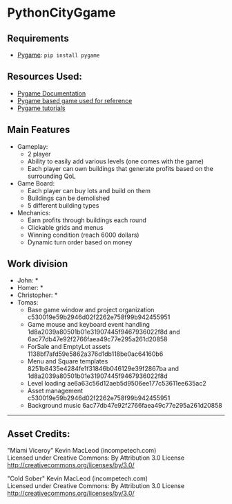 # PythonCityGgame

## Requirements
 - [Pygame](https://www.pygame.org): ```pip install pygame```

## Resources Used:
 - [Pygame Documentation](https://www.pygame.org/docs/)
 - [Pygame based game used for reference](https://github.com/Mekire/cabbages-and-kings)
 - [Pygame tutorials](https://nerdparadise.com/programming/pygame/part1)

## Main Features
 - Gameplay:
    * 2 player
    * Ability to easily add various levels (one comes with the game)
    * Each player can own buildings that generate profits based on the surrounding QoL
 - Game Board:
    * Each player can buy lots and build on them
    * Buildings can be demolished
    * 5 different building types
 - Mechanics:
    * Earn profits through buildings each round
    * Clickable grids and menus
    * Winning condition (reach 6000 dollars)
    * Dynamic turn order based on money

## Work division
 - John:
    * 
 - Homer:
    * 
 - Christopher:
    * 
 - Tomas:
    * Base game window and project organization c530019e59b2946d02f2262e758f99b942455951
    * Game mouse and keyboard event handling 1d8a2039a80501b01e31907445f9467936022f8d and 6ac77db47e92f2766faea49c77e295a261d20858
    * ForSale and EmptyLot assets 1138bf7afd59e5862a376d1db118be0ac64160b6
    * Menu and Square templates 8251b8435e4284fe1f31846b046129e39f2867ba and 1d8a2039a80501b01e31907445f9467936022f8d
    * Level loading ae6a63c56d12aeb5d9506ee177c53611ee635ac2
    * Asset management c530019e59b2946d02f2262e758f99b942455951
    * Background music 6ac77db47e92f2766faea49c77e295a261d20858

---

## Asset Credits:
"Miami Viceroy" Kevin MacLeod (incompetech.com)\
Licensed under Creative Commons: By Attribution 3.0 License\
http://creativecommons.org/licenses/by/3.0/

"Cold Sober" Kevin MacLeod (incompetech.com)\
Licensed under Creative Commons: By Attribution 3.0 License\
http://creativecommons.org/licenses/by/3.0/
